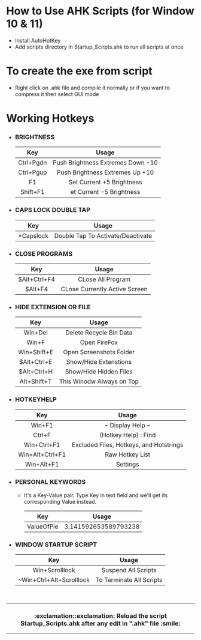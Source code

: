 # How to Use AHK Scripts (for Window 10 & 11)
- Install AutoHotKey
- Add scripts directory in Startup_Scripts.ahk to run all scripts at once

# To create the exe from script
- Right click on .ahk file and compile it normally or if you want to compress it then select GUI mode

# Working Hotkeys
- ### BRIGHTNESS

  Key | Usage
  :---: | :---:
  Ctrl+Pgdn | Push Brightness Extremes Down -10
  Ctrl+Pgup | Push Brightness Extremes Up +10
  F1 | Set Current +5 Brightness
  Shift+F1 | et Current -5 Brightness

- ### CAPS LOCK DOUBLE TAP

  Key | Usage
  :---: | :---:
  *Capslock | Double Tap To Activate/Deactivate

- ### CLOSE PROGRAMS


  Key | Usage
  :---: | :---:
  $Alt+Ctrl+F4 | CLose All Program
  $Alt+F4 | CLose Currently Active Screen

- ### HIDE EXTENSION OR FILE


  Key | Usage
  :---: | :---:
  Win+Del | Delete Recycle Bin Data
  Win+F | Open FireFox
  Win+Shift+E | Open Screenshots Folder
  $Alt+Ctrl+E | Show/Hide Extenstions
  $Alt+Ctrl+H | Show/Hide Hidden Files
  Alt+Shift+T | This Winodw Always on Top

- ### HOTKEYHELP 


  Key | Usage
  :---: | :---:
  Win+F1 |  ~ Display Help ~
  Ctrl+F | (Hotkey Help) : Find
  Win+Ctrl+F1 | Excluded Files, Hotkeys, and Hotstrings
  Win+Alt+Ctrl+F1 | Raw Hotkey List
  Win+Alt+F1 | Settings

- ### PERSONAL KEYWORDS
    - It's a Key-Value pair. Type Key in text field and we'll get its corresponding Value instead.


      Key | Usage
      :---: | :---:
      <HS> ValueOfPie | 3.141592653589793238 

- ### WINDOW STARTUP SCRIPT
  

  Key | Usage
  :---: | :---:
  Win+Scrolllock | Suspend All Scripts
  ~Win+Ctrl+Alt+Scrolllock | To Terminate All Scripts
  
<br />
  
--------
  
  <h3>
    <p align="center">
       :exclamation::exclamation: Reload the script Startup_Scripts.ahk after any edit in ".ahk" file :smile: 
    </p>
  </h3>
  
--------
